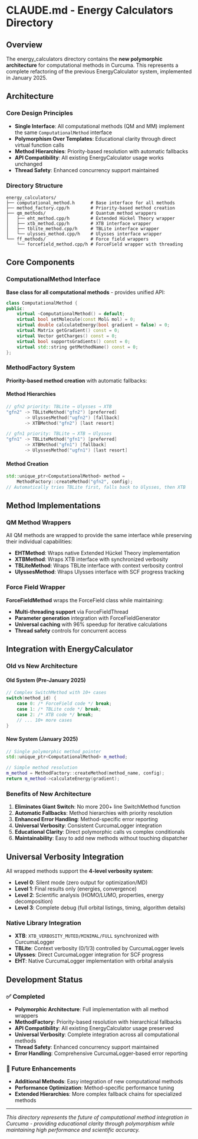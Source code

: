 # CLAUDE.md - Energy Calculators Directory

## Overview

The energy_calculators directory contains the **new polymorphic architecture** for computational methods in Curcuma. This represents a complete refactoring of the previous EnergyCalculator system, implemented in January 2025.

## Architecture

### Core Design Principles

- **Single Interface**: All computational methods (QM and MM) implement the same `ComputationalMethod` interface
- **Polymorphism Over Templates**: Educational clarity through direct virtual function calls
- **Method Hierarchies**: Priority-based resolution with automatic fallbacks
- **API Compatibility**: All existing EnergyCalculator usage works unchanged
- **Thread Safety**: Enhanced concurrency support maintained

### Directory Structure

```
energy_calculators/
├── computational_method.h      # Base interface for all methods
├── method_factory.cpp/h        # Priority-based method creation
├── qm_methods/                 # Quantum method wrappers
│   ├── eht_method.cpp/h        # Extended Hückel Theory wrapper
│   ├── xtb_method.cpp/h        # XTB interface wrapper  
│   ├── tblite_method.cpp/h     # TBLite interface wrapper
│   └── ulysses_method.cpp/h    # Ulysses interface wrapper
└── ff_methods/                 # Force field wrappers
    └── forcefield_method.cpp/h # ForceField wrapper with threading
```

## Core Components

### ComputationalMethod Interface

**Base class for all computational methods** - provides unified API:

```cpp
class ComputationalMethod {
public:
    virtual ~ComputationalMethod() = default;
    virtual bool setMolecule(const Mol& mol) = 0;
    virtual double calculateEnergy(bool gradient = false) = 0;
    virtual Matrix getGradient() const = 0;
    virtual Vector getCharges() const = 0;
    virtual bool supportsGradients() const = 0;
    virtual std::string getMethodName() const = 0;
};
```

### MethodFactory System

**Priority-based method creation** with automatic fallbacks:

#### **Method Hierarchies**
```cpp
// gfn2 priority: TBLite → Ulysses → XTB
"gfn2" -> TBLiteMethod("gfn2") [preferred]
       -> UlyssesMethod("ugfn2") [fallback]  
       -> XTBMethod("gfn2") [last resort]

// gfn1 priority: TBLite → XTB → Ulysses
"gfn1" -> TBLiteMethod("gfn1") [preferred]
       -> XTBMethod("gfn1") [fallback]
       -> UlyssesMethod("ugfn1") [last resort]
```

#### **Method Creation**
```cpp
std::unique_ptr<ComputationalMethod> method = 
    MethodFactory::createMethod("gfn2", config);
// Automatically tries TBLite first, falls back to Ulysses, then XTB
```

## Method Implementations

### QM Method Wrappers

All QM methods are wrapped to provide the same interface while preserving their individual capabilities:

- **EHTMethod**: Wraps native Extended Hückel Theory implementation
- **XTBMethod**: Wraps XTB interface with synchronized verbosity
- **TBLiteMethod**: Wraps TBLite interface with context verbosity control  
- **UlyssesMethod**: Wraps Ulysses interface with SCF progress tracking

### Force Field Wrapper

**ForceFieldMethod** wraps the ForceField class while maintaining:
- **Multi-threading support** via ForceFieldThread
- **Parameter generation** integration with ForceFieldGenerator  
- **Universal caching** with 96% speedup for iterative calculations
- **Thread safety** controls for concurrent access

## Integration with EnergyCalculator

### Old vs New Architecture

#### **Old System (Pre-January 2025)**
```cpp
// Complex SwitchMethod with 10+ cases
switch(method_id) {
    case 0: /* ForceField code */ break;
    case 1: /* TBLite code */ break;  
    case 2: /* XTB code */ break;
    // ... 10+ more cases
}
```

#### **New System (January 2025)**
```cpp
// Single polymorphic method pointer
std::unique_ptr<ComputationalMethod> m_method;

// Simple method resolution
m_method = MethodFactory::createMethod(method_name, config);
return m_method->calculateEnergy(gradient);
```

### Benefits of New Architecture

1. **Eliminates Giant Switch**: No more 200+ line SwitchMethod function
2. **Automatic Fallbacks**: Method hierarchies with priority resolution  
3. **Enhanced Error Handling**: Method-specific error reporting
4. **Universal Verbosity**: Consistent CurcumaLogger integration
5. **Educational Clarity**: Direct polymorphic calls vs complex conditionals
6. **Maintainability**: Easy to add new methods without touching dispatcher

## Universal Verbosity Integration

All wrapped methods support the **4-level verbosity system**:

- **Level 0**: Silent mode (zero output for optimization/MD)
- **Level 1**: Final results only (energies, convergence)  
- **Level 2**: Scientific analysis (HOMO/LUMO, properties, energy decomposition)
- **Level 3**: Complete debug (full orbital listings, timing, algorithm details)

### Native Library Integration

- **XTB**: `XTB_VERBOSITY_MUTED/MINIMAL/FULL` synchronized with CurcumaLogger
- **TBLite**: Context verbosity (0/1/3) controlled by CurcumaLogger levels
- **Ulysses**: Direct CurcumaLogger integration for SCF progress
- **EHT**: Native CurcumaLogger implementation with orbital analysis

## Development Status

### ✅ Completed
- **Polymorphic Architecture**: Full implementation with all method wrappers
- **MethodFactory**: Priority-based resolution with hierarchical fallbacks
- **API Compatibility**: All existing EnergyCalculator usage preserved
- **Universal Verbosity**: Complete integration across all computational methods
- **Thread Safety**: Enhanced concurrency support maintained
- **Error Handling**: Comprehensive CurcumaLogger-based error reporting

### 🔧 Future Enhancements
- **Additional Methods**: Easy integration of new computational methods
- **Performance Optimization**: Method-specific performance tuning
- **Extended Hierarchies**: More complex fallback chains for specialized methods

---

*This directory represents the future of computational method integration in Curcuma - providing educational clarity through polymorphism while maintaining high performance and scientific accuracy.*